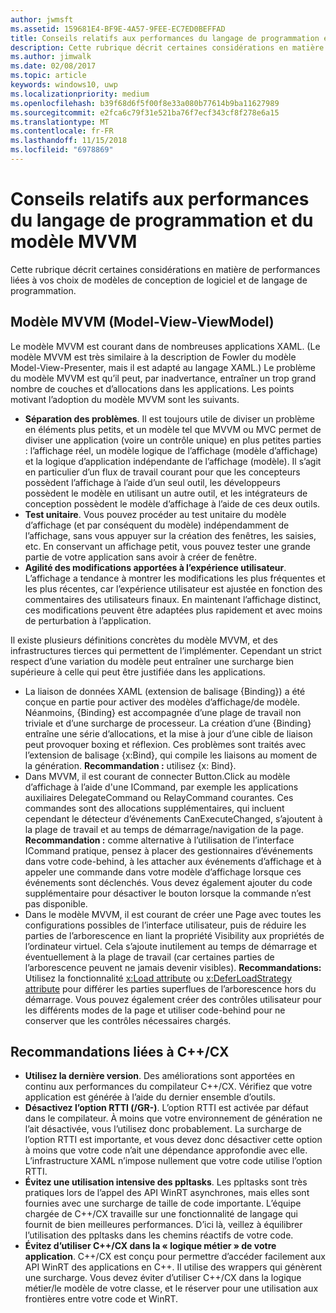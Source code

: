 ```yaml
---
author: jwmsft
ms.assetid: 159681E4-BF9E-4A57-9FEE-EC7ED0BEFFAD
title: Conseils relatifs aux performances du langage de programmation et du modèleMVVM
description: Cette rubrique décrit certaines considérations en matière de performances liées à vos choix de modèles de conception de logiciel et de langage de programmation.
ms.author: jimwalk
ms.date: 02/08/2017
ms.topic: article
keywords: windows10, uwp
ms.localizationpriority: medium
ms.openlocfilehash: b39f68d6f5f00f8e33a080b77614b9ba11627989
ms.sourcegitcommit: e2fca6c79f31e521ba76f7ecf343cf8f278e6a15
ms.translationtype: MT
ms.contentlocale: fr-FR
ms.lasthandoff: 11/15/2018
ms.locfileid: "6978869"
---
```

# <a name="mvvm-and-language-performance-tips"></a>Conseils relatifs aux performances du langage de programmation et du modèle MVVM


Cette rubrique décrit certaines considérations en matière de performances liées à vos choix de modèles de conception de logiciel et de langage de programmation.

## <a name="the-model-view-viewmodel-mvvm-pattern"></a>Modèle MVVM (Model-View-ViewModel)

Le modèle MVVM est courant dans de nombreuses applications XAML. (Le modèle MVVM est très similaire à la description de Fowler du modèle Model-View-Presenter, mais il est adapté au langage XAML.) Le problème du modèle MVVM est qu’il peut, par inadvertance, entraîner un trop grand nombre de couches et d’allocations dans les applications. Les points motivant l’adoption du modèle MVVM sont les suivants.

-   **Séparation des problèmes**. Il est toujours utile de diviser un problème en éléments plus petits, et un modèle tel que MVVM ou MVC permet de diviser une application (voire un contrôle unique) en plus petites parties : l’affichage réel, un modèle logique de l’affichage (modèle d’affichage) et la logique d’application indépendante de l’affichage (modèle). Il s’agit en particulier d’un flux de travail courant pour que les concepteurs possèdent l’affichage à l’aide d’un seul outil, les développeurs possèdent le modèle en utilisant un autre outil, et les intégrateurs de conception possèdent le modèle d’affichage à l’aide de ces deux outils.
-   **Test unitaire**. Vous pouvez procéder au test unitaire du modèle d’affichage (et par conséquent du modèle) indépendamment de l’affichage, sans vous appuyer sur la création des fenêtres, les saisies, etc. En conservant un affichage petit, vous pouvez tester une grande partie de votre application sans avoir à créer de fenêtre.
-   **Agilité des modifications apportées à l’expérience utilisateur**. L’affichage a tendance à montrer les modifications les plus fréquentes et les plus récentes, car l’expérience utilisateur est ajustée en fonction des commentaires des utilisateurs finaux. En maintenant l’affichage distinct, ces modifications peuvent être adaptées plus rapidement et avec moins de perturbation à l’application.

Il existe plusieurs définitions concrètes du modèle MVVM, et des infrastructures tierces qui permettent de l’implémenter. Cependant un strict respect d’une variation du modèle peut entraîner une surcharge bien supérieure à celle qui peut être justifiée dans les applications.

-   La liaison de données XAML (extension de balisage {Binding}) a été conçue en partie pour activer des modèles d’affichage/de modèle. Néanmoins, {Binding} est accompagnée d’une plage de travail non triviale et d’une surcharge de processeur. La création d’une {Binding} entraîne une série d’allocations, et la mise à jour d’une cible de liaison peut provoquer boxing et réflexion. Ces problèmes sont traités avec l’extension de balisage {x:Bind}, qui compile les liaisons au moment de la génération. **Recommandation :** utilisez {x: Bind}.
-   Dans MVVM, il est courant de connecter Button.Click au modèle d’affichage à l’aide d'une ICommand, par exemple les applications auxiliaires DelegateCommand ou RelayCommand courantes. Ces commandes sont des allocations supplémentaires, qui incluent cependant le détecteur d’événements CanExecuteChanged, s’ajoutent à la plage de travail et au temps de démarrage/navigation de la page. **Recommandation :** comme alternative à l’utilisation de l’interface ICommand pratique, pensez à placer des gestionnaires d’événements dans votre code-behind, à les attacher aux événements d’affichage et à appeler une commande dans votre modèle d’affichage lorsque ces événements sont déclenchés. Vous devez également ajouter du code supplémentaire pour désactiver le bouton lorsque la commande n’est pas disponible.
-   Dans le modèle MVVM, il est courant de créer une Page avec toutes les configurations possibles de l’interface utilisateur, puis de réduire les parties de l’arborescence en liant la propriété Visibility aux propriétés de l’ordinateur virtuel. Cela s’ajoute inutilement au temps de démarrage et éventuellement à la plage de travail (car certaines parties de l’arborescence peuvent ne jamais devenir visibles). **Recommandations:** Utilisez la fonctionnalité [x:Load attribute](../xaml-platform/x-load-attribute.md) ou [x:DeferLoadStrategy attribute](../xaml-platform/x-deferloadstrategy-attribute.md) pour différer les parties superflues de l’arborescence hors du démarrage. Vous pouvez également créer des contrôles utilisateur pour les différents modes de la page et utiliser code-behind pour ne conserver que les contrôles nécessaires chargés.

## <a name="ccx-recommendations"></a>Recommandations liées à C++/CX

-   **Utilisez la dernière version**. Des améliorations sont apportées en continu aux performances du compilateur C++/CX. Vérifiez que votre application est générée à l’aide du dernier ensemble d’outils.
-   **Désactivez l’option RTTI (/GR-)**. L’option RTTI est activée par défaut dans le compilateur. À moins que votre environnement de génération ne l’ait désactivée, vous l’utilisez donc probablement. La surcharge de l’option RTTI est importante, et vous devez donc désactiver cette option à moins que votre code n’ait une dépendance approfondie avec elle. L’infrastructure XAML n’impose nullement que votre code utilise l’option RTTI.
-   **Évitez une utilisation intensive des ppltasks**. Les ppltasks sont très pratiques lors de l’appel des API WinRT asynchrones, mais elles sont fournies avec une surcharge de taille de code importante. L’équipe chargée de C++/CX travaille sur une fonctionnalité de langage qui fournit de bien meilleures performances. D’ici là, veillez à équilibrer l’utilisation des ppltasks dans les chemins réactifs de votre code.
-   **Évitez d’utiliser C++/CX dans la « logique métier » de votre application**. C++/CX est conçu pour permettre d’accéder facilement aux API WinRT des applications en C++. Il utilise des wrappers qui génèrent une surcharge. Vous devez éviter d’utiliser C++/CX dans la logique métier/le modèle de votre classe, et le réserver pour une utilisation aux frontières entre votre code et WinRT.
